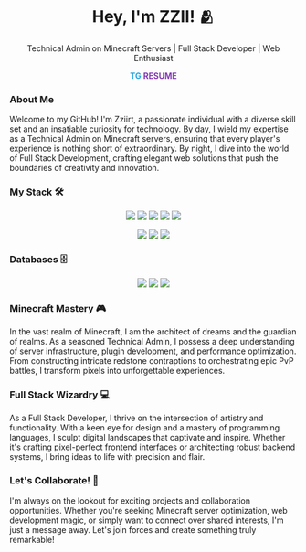 <!-- Header -->
<h1 align="center">Hey, I'm ZZII! 🫂</h1>
<p align="center">Technical Admin on Minecraft Servers | Full Stack Developer | Web Enthusiast</p>

<!-- Social Links -->
<p align="center">
  <a href="https://t.me/ZZIRTK" style="text-decoration: none; color: #27A6E0; font-weight: bold;">TG</a> 
  <a href="https://zzii.site" style="text-decoration: none; color: #833AB4; font-weight: bold;">RESUME</a>
</p>

### About Me

Welcome to my GitHub! I'm Zziirt, a passionate individual with a diverse skill set and an insatiable curiosity for technology. By day, I wield my expertise as a Technical Admin on Minecraft servers, ensuring that every player's experience is nothing short of extraordinary. By night, I dive into the world of Full Stack Development, crafting elegant web solutions that push the boundaries of creativity and innovation.

### My Stack 🛠️

<p align="center">
  <img src="https://img.shields.io/badge/JavaScript-B8860B?style=for-the-badge&logo=javascript&logoColor=white" />
  <img src="https://img.shields.io/badge/HTML-A52A2A?style=for-the-badge&logo=html5&logoColor=black" />
  <img src="https://img.shields.io/badge/CSS-6495ED?style=for-the-badge&logo=css3&logoColor=white" />
  <img src="https://img.shields.io/badge/Sass-DDA0DD?style=for-the-badge&logo=sass&logoColor=FF00FF" />
  <img src="https://img.shields.io/badge/Scss-800080?style=for-the-badge&logo=sass&logoColor=F0FFFF" />
</p>

<p align="center">
  <img src="https://img.shields.io/badge/Node.JS-green?style=for-the-badge&logo=node.js&logoColor=F5F5F5" />
  <img src="https://img.shields.io/badge/React-4169E1?style=for-the-badge&logo=react&logoColor=E0FFFF" />
  <img src="https://img.shields.io/badge/Vite-FFFFFF?style=for-the-badge&logo=vite&logoColor=FFA500" />
</p>

### Databases 🗄️

<p align="center">
  <img src="https://img.shields.io/badge/SQlite-808080?style=for-the-badge&logo=sqlite&logoColor=FFFFFF" />
  <img src="https://img.shields.io/badge/MySQL-FFFFFF?style=for-the-badge&logo=mysql&logoColor=00FF00" />
  <img src="https://img.shields.io/badge/MariaDB-FF00FF?style=for-the-badge&logo=mariadb&logoColor=FFFFFF" />
</p>

### Minecraft Mastery 🎮

In the vast realm of Minecraft, I am the architect of dreams and the guardian of realms. As a seasoned Technical Admin, I possess a deep understanding of server infrastructure, plugin development, and performance optimization. From constructing intricate redstone contraptions to orchestrating epic PvP battles, I transform pixels into unforgettable experiences.

### Full Stack Wizardry 💻

As a Full Stack Developer, I thrive on the intersection of artistry and functionality. With a keen eye for design and a mastery of programming languages, I sculpt digital landscapes that captivate and inspire. Whether it's crafting pixel-perfect frontend interfaces or architecting robust backend systems, I bring ideas to life with precision and flair.

### Let's Collaborate! 🚀

I'm always on the lookout for exciting projects and collaboration opportunities. Whether you're seeking Minecraft server optimization, web development magic, or simply want to connect over shared interests, I'm just a message away. Let's join forces and create something truly remarkable!
